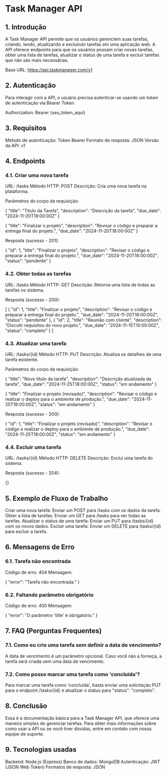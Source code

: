 # Task Manager API

## 1. Introdução
A Task Manager API permite que os usuários gerenciem suas tarefas, criando, lendo, atualizando e excluindo tarefas em uma aplicação web. A API oferece endpoints para que os usuários possam criar novas tarefas, obter uma lista de tarefas, atualizar o status de uma tarefa e excluir tarefas que não são mais necessárias.

Base URL: https://api.taskmanager.com/v1

## 2. Autenticação
Para interagir com a API, o usuário precisa autenticar-se usando um token de autenticação via Bearer Token.

Authorization: Bearer {seu_token_aqui}

## 3. Requisitos
Método de autenticação: Token Bearer
Formato de resposta: JSON
Versão da API: v1

## 4. Endpoints

### 4.1. Criar uma nova tarefa

URL: /tasks
Método HTTP: POST
Descrição: Cria uma nova tarefa na plataforma.

Parâmetros do corpo da requisição:

{
  "title": "Título da Tarefa",
  "description": "Descrição da tarefa",
  "due_date": "2024-11-20T18:00:00Z"
}

{
  "title": "Finalizar o projeto",
  "description": "Revisar o código e preparar a entrega final do projeto.",
  "due_date": "2024-11-20T18:00:00Z"
}

Resposta (sucesso - 201):

{
  "id": 1,
  "title": "Finalizar o projeto",
  "description": "Revisar o código e preparar a entrega final do projeto.",
  "due_date": "2024-11-20T18:00:00Z",
  "status": "pendente"
}

### 4.2. Obter todas as tarefas

URL: /tasks
Método HTTP: GET
Descrição: Retorna uma lista de todas as tarefas no sistema.

Resposta (sucesso - 200):

[
  {
    "id": 1,
    "title": "Finalizar o projeto",
    "description": "Revisar o código e preparar a entrega final do projeto.",
    "due_date": "2024-11-20T18:00:00Z",
    "status": "pendente"
  },
  {
    "id": 2,
    "title": "Reunião com cliente",
    "description": "Discutir requisitos do novo projeto.",
    "due_date": "2024-11-15T10:00:00Z",
    "status": "completo"
  }
]

### 4.3. Atualizar uma tarefa

URL: /tasks/{id}
Método HTTP: PUT
Descrição: Atualiza os detalhes de uma tarefa existente.

Parâmetros do corpo da requisição:

{
  "title": "Novo título da tarefa",
  "description": "Descrição atualizada da tarefa",
  "due_date": "2024-11-25T18:00:00Z",
  "status": "em andamento"
}

{
  "title": "Finalizar o projeto (revisado)",
  "description": "Revisar o código e realizar o deploy para o ambiente de produção.",
  "due_date": "2024-11-25T18:00:00Z",
  "status": "em andamento"
}

Resposta (sucesso - 200):

{
  "id": 1,
  "title": "Finalizar o projeto (revisado)",
  "description": "Revisar o código e realizar o deploy para o ambiente de produção.",
  "due_date": "2024-11-25T18:00:00Z",
  "status": "em andamento"
}

### 4.4. Excluir uma tarefa

URL: /tasks/{id}
Método HTTP: DELETE
Descrição: Exclui uma tarefa do sistema.

Resposta (sucesso - 204):

{}

## 5. Exemplo de Fluxo de Trabalho

Criar uma nova tarefa:
Enviar um POST para /tasks com os dados da tarefa.
Obter a lista de tarefas:
Enviar um GET para /tasks para ver todas as tarefas.
Atualizar o status de uma tarefa:
Enviar um PUT para /tasks/{id} com os novos dados.
Excluir uma tarefa:
Enviar um DELETE para /tasks/{id} para excluir a tarefa.

## 6. Mensagens de Erro

### 6.1. Tarefa não encontrada
Código de erro: 404
Mensagem:

{
  "error": "Tarefa não encontrada."
}
### 6.2. Faltando parâmetro obrigatório
Código de erro: 400
Mensagem:

{
  "error": "O parâmetro 'title' é obrigatório."
}

## 7. FAQ (Perguntas Frequentes)

### 7.1. Como eu crio uma tarefa sem definir a data de vencimento?
A data de vencimento é um parâmetro opcional. Caso você não a forneça, a tarefa será criada sem uma data de vencimento.

### 7.2. Como posso marcar uma tarefa como 'concluída'?
Para marcar uma tarefa como 'concluída', basta enviar uma solicitação PUT para o endpoint /tasks/{id} e atualizar o status para "status": "completo".

## 8. Conclusão
Essa é a documentação básica para a Task Manager API, que oferece uma maneira simples de gerenciar tarefas. Para obter mais informações sobre como usar a API ou se você tiver dúvidas, entre em contato com nossa equipe de suporte.

## 9. Tecnologias usadas
Backend: Node.js (Express)
Banco de dados: MongoDB
Autenticação: JWT (JSON Web Token)
Formatos de resposta: JSON